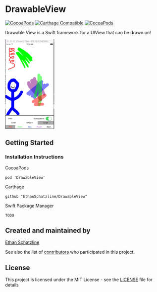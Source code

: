 # DrawableView

[![CocoaPods](https://img.shields.io/cocoapods/v/DrawableView.svg)](https://cocoapods.org/pods/DrawableView)  [![Carthage Compatible](https://img.shields.io/badge/Carthage-compatible-4BC51D.svg?style=flat)](https://github.com/Carthage/Carthage) [![CocoaPods](https://img.shields.io/cocoapods/dt/DrawableView.svg)](https://cocoapods.org/pods/DrawableView)

Drawable View is a Swift framework for a UIView that can be drawn on!

<img src="drawing.jpeg" width="158" height="288">

## Getting Started

### Installation Instructions

CocoaPods

```
pod 'DrawableView'
```

Carthage

```
github "EthanSchatzline/DrawableView"
```

Swift Package Manager

```
TODO
```

## Created and maintained by

[Ethan Schatzline](http://ethanschatzline.me)

See also the list of [contributors](https://github.com/EthanSchatzline/DrawableView/graphs/contributors) who participated in this project.

## License

This project is licensed under the MIT License - see the [LICENSE](LICENSE) file for details
